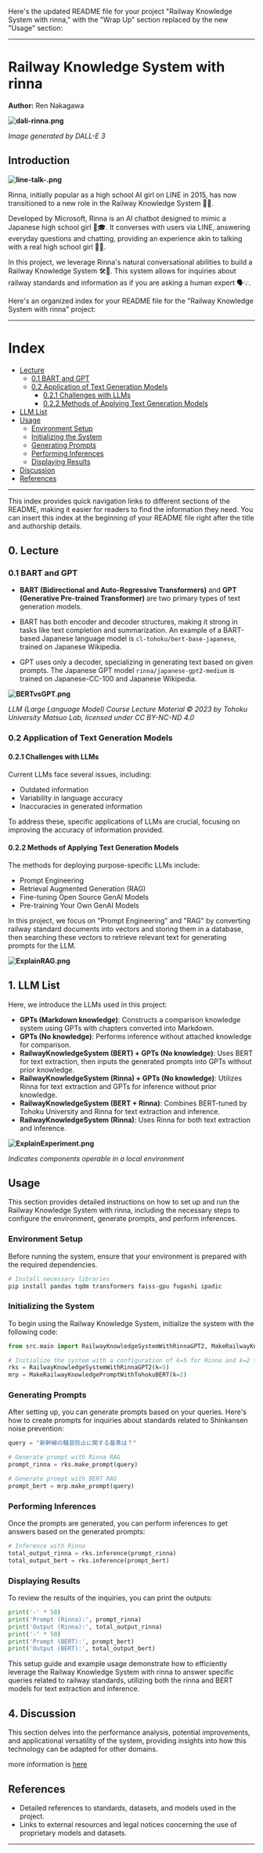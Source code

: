 Here's the updated README file for your project "Railway Knowledge System with rinna," with the "Wrap Up" section replaced by the new "Usage" section:

---

# Railway Knowledge System with rinna

**Author:** Ren Nakagawa

**![dali-rinna.png](./assets/dali-rinna.png)**

*Image generated by DALL-E 3*

## Introduction

**![line-talk-.png](./assets/line-talk-.png)**

Rinna, initially popular as a high school AI girl on LINE in 2015, has now transitioned to a new role in the Railway Knowledge System 🚂✨.

Developed by Microsoft, Rinna is an AI chatbot designed to mimic a Japanese high school girl 👧🎓. It converses with users via LINE, answering everyday questions and chatting, providing an experience akin to talking with a real high school girl 💬😊.

In this project, we leverage Rinna's natural conversational abilities to build a Railway Knowledge System 🛠️🚉. This system allows for inquiries about railway standards and information as if you are asking a human expert 🗣️💡.


Here's an organized index for your README file for the "Railway Knowledge System with rinna" project:

---

# Index

- [Lecture](#lecture)
  - [0.1 BART and GPT](#01-bart-and-gpt)
  - [0.2 Application of Text Generation Models](#02-application-of-text-generation-models)
    - [0.2.1 Challenges with LLMs](#021-challenges-with-llms)
    - [0.2.2 Methods of Applying Text Generation Models](#022-methods-of-applying-text-generation-models)
- [LLM List](#llm-list)
- [Usage](#usage)
  - [Environment Setup](#environment-setup)
  - [Initializing the System](#initializing-the-system)
  - [Generating Prompts](#generating-prompts)
  - [Performing Inferences](#performing-inferences)
  - [Displaying Results](#displaying-results)
- [Discussion](#discussion)
- [References](#references)

---

This index provides quick navigation links to different sections of the README, making it easier for readers to find the information they need. You can insert this index at the beginning of your README file right after the title and authorship details.

## 0. Lecture

### 0.1 BART and GPT

- **BART (Bidirectional and Auto-Regressive Transformers)** and **GPT (Generative Pre-trained Transformer)** are two primary types of text generation models.

- BART has both encoder and decoder structures, making it strong in tasks like text completion and summarization. An example of a BART-based Japanese language model is `cl-tohoku/bert-base-japanese`, trained on Japanese Wikipedia.

- GPT uses only a decoder, specializing in generating text based on given prompts. The Japanese GPT model `rinna/japanese-gpt2-medium` is trained on Japanese-CC-100 and Japanese Wikipedia.

**![BERTvsGPT.png](./assets/BERTvsGPT.png)**

*LLM (Large Language Model) Course Lecture Material © 2023 by Tohoku University Matsuo Lab, licensed under CC BY-NC-ND 4.0*

### 0.2 Application of Text Generation Models

#### 0.2.1 Challenges with LLMs

Current LLMs face several issues, including:
- Outdated information
- Variability in language accuracy
- Inaccuracies in generated information

To address these, specific applications of LLMs are crucial, focusing on improving the accuracy of information provided.

#### 0.2.2 Methods of Applying Text Generation Models

The methods for deploying purpose-specific LLMs include:
- Prompt Engineering
- Retrieval Augmented Generation (RAG)
- Fine-tuning Open Source GenAI Models
- Pre-training Your Own GenAI Models

In this project, we focus on "Prompt Engineering" and "RAG" by converting railway standard documents into vectors and storing them in a database, then searching these vectors to retrieve relevant text for generating prompts for the LLM.

**![ExplainRAG.png](./assets/ExplainRAG.png)**

## 1. LLM List

Here, we introduce the LLMs used in this project:

- **GPTs (Markdown knowledge)**: Constructs a comparison knowledge system using GPTs with chapters converted into Markdown.
- **GPTs (No knowledge)**: Performs inference without attached knowledge for comparison.
- **RailwayKnowledgeSystem (BERT) + GPTs (No knowledge)**: Uses BERT for text extraction, then inputs the generated prompts into GPTs without prior knowledge.
- **RailwayKnowledgeSystem (Rinna) + GPTs (No knowledge)**: Utilizes Rinna for text extraction and GPTs for inference without prior knowledge.
- **RailwayKnowledgeSystem (BERT + Rinna)**: Combines BERT-tuned by Tohoku University and Rinna for text extraction and inference.
- **RailwayKnowledgeSystem (Rinna)**: Uses Rinna for both text extraction and inference.

**![ExplainExperiment.png](./assets/ExplainExperiment.png)**

*Indicates components operable in a local environment*

## Usage

This section provides detailed instructions on how to set up and run the Railway Knowledge System with rinna, including the necessary steps to configure the environment, generate prompts, and perform inferences.

### Environment Setup

Before running the system, ensure that your environment is prepared with the required dependencies.

```bash
# Install necessary libraries
pip install pandas tqdm transformers faiss-gpu fugashi ipadic
```

### Initializing the System

To begin using the Railway Knowledge System, initialize the system with the following code:

```python
from src.main import RailwayKnowledgeSystemWithRinnaGPT2, MakeRailwayKnowledgePromptWithTohokuBERT

# Initialize the system with a configuration of k=5 for Rinna and k=2 for BERT
rks = RailwayKnowledgeSystemWithRinnaGPT2(k=5)
mrp = MakeRailwayKnowledgePromptWithTohokuBERT(k=2)
```

### Generating Prompts

After setting up, you can generate prompts based on your queries. Here's how to create prompts for inquiries about standards related to Shinkansen noise prevention:

```python
query = "新幹線の騒音防止に関する基準は？"

# Generate prompt with Rinna RAG
prompt_rinna = rks.make_prompt(query)

# Generate prompt with BERT RAG
prompt_bert = mrp.make_prompt(query)
```

### Performing Inferences

Once the prompts are generated, you can perform inferences to get answers based on the generated prompts:

```python
# Inference with Rinna
total_output_rinna = rks.inference(prompt_rinna)
total_output_bert = rks.inference(prompt_bert)
```

### Displaying Results

To review the results of the inquiries, you can print the outputs:

```python
print('-' * 50)
print('Prompt (Rinna):', prompt_rinna)
print('Output (Rinna):', total_output_rinna)
print('-' * 50)
print('Prompt (BERT):', prompt_bert)
print('Output (BERT):', total_output_bert)
```

This setup guide and example usage demonstrate how to efficiently leverage the Railway Knowledge System with rinna to answer specific queries related to railway standards, utilizing both the rinna and BERT models for text extraction and inference.

## 4. Discussion

This section delves into the performance analysis, potential improvements, and applicational versatility of the system, providing insights into how this technology can be adapted for other domains.


more information is [here](./REPORT.md)
## References

- Detailed references to standards, datasets, and models used in the project.
- Links to external resources and legal notices concerning the use of proprietary models and datasets.

---